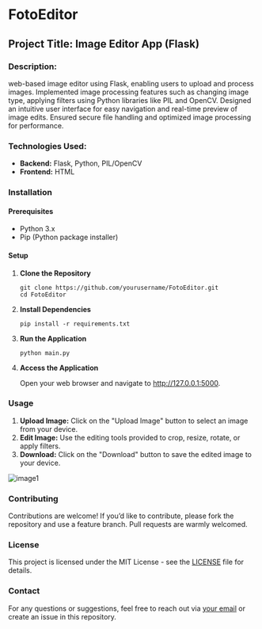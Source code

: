 # FotoEditor

<h2>Project Title: Image Editor App (Flask)</h2>

<h3>Description:</h3>
<p>web-based image editor using Flask, enabling users to upload and process images. 
Implemented image processing features such as changing image type,  applying filters using 
Python libraries like PIL and OpenCV. Designed an intuitive user interface for easy navigation 
and real-time preview of image edits. Ensured secure file handling and optimized image processing 
for performance.</p>

<h3>Technologies Used:</h3>
<ul>
    <li><strong>Backend:</strong> Flask, Python, PIL/OpenCV</li>
    <li><strong>Frontend:</strong> HTML</li>
</ul>

<h3>Installation</h3>

<h4>Prerequisites</h4>
<ul>
    <li>Python 3.x</li>
    <li>Pip (Python package installer)</li>
</ul>

<h4>Setup</h4>
<ol>
    <li><strong>Clone the Repository</strong></li>
    <pre><code>git clone https://github.com/yourusername/FotoEditor.git
cd FotoEditor</code></pre>
    <li><strong>Install Dependencies</strong></li>
    <pre><code>pip install -r requirements.txt</code></pre>
    <li><strong>Run the Application</strong></li>
    <pre><code>python main.py</code></pre>
    <li><strong>Access the Application</strong></li>
    <p>Open your web browser and navigate to <a href="http://127.0.0.1:5000">http://127.0.0.1:5000</a>.</p>
</ol>

<h3>Usage</h3>
<ol>
    <li><strong>Upload Image:</strong> Click on the "Upload Image" button to select an image from your device.</li>
    <li><strong>Edit Image:</strong> Use the editing tools provided to crop, resize, rotate, or apply filters.</li>
    <li><strong>Download:</strong> Click on the "Download" button to save the edited image to your device.</li>
</ol>



![image1](https://github.com/user-attachments/assets/d57ab775-3340-4da1-9453-239a6924b01e)


<h3>Contributing</h3>
<p>Contributions are welcome! If you’d like to contribute, please fork the repository and use a feature branch. 
Pull requests are warmly welcomed.</p>

<h3>License</h3>
<p>This project is licensed under the MIT License - see the <a href="LICENSE">LICENSE</a> file for details.</p>

<h3>Contact</h3>
<p>For any questions or suggestions, feel free to reach out via <a href="mailto:suksham8371@gmail.com">your email</a> 
or create an issue in this repository.</p>

